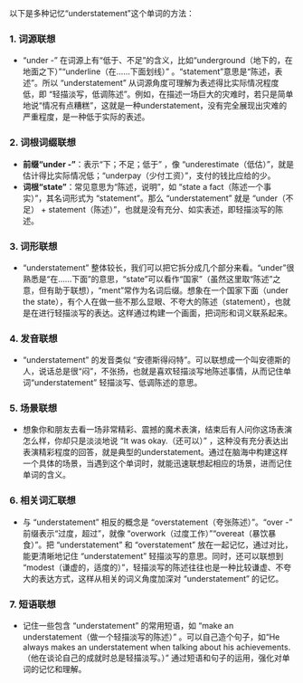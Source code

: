 以下是多种记忆“understatement”这个单词的方法：

### 1. 词源联想
 - “under -” 在词源上有“低于、不足”的含义，比如“underground（地下的，在地面之下）”“underline（在……下面划线）” 。“statement”意思是“陈述，表述”。所以 “understatement” 从词源角度可理解为表述得比实际情况程度低，即 “轻描淡写，低调陈述”。例如，在描述一场巨大的灾难时，若只是简单地说“情况有点糟糕”，这就是一种understatement，没有完全展现出灾难的严重程度，是一种低于实际的表述。

### 2. 词根词缀联想
 - **前缀“under -”**：表示“下；不足；低于” ，像 “underestimate（低估）”，就是估计得比实际情况低；“underpay（少付工资）”，支付的钱比应给的少。
 - **词根“state”**：常见意思为“陈述，说明”，如 “state a fact（陈述一个事实）”，其名词形式为 “statement”。那么 “understatement” 就是 “under（不足） + statement（陈述）”，也就是没有充分、如实表述，即轻描淡写的陈述。

### 3. 词形联想
 - “understatement” 整体较长，我们可以把它拆分成几个部分来看。“under”很熟悉是“在……下面”的意思，“state”可以看作“国家”（虽然这里取“陈述”之意，但有助于联想），“ment”常作为名词后缀。想象在一个国家下面（under the state），有个人在做一些不那么显眼、不夸大的陈述（statement），也就是在进行轻描淡写的表达。这样通过构建一个画面，把词形和词义联系起来。

### 4. 发音联想
 - “understatement” 的发音类似 “安德斯得闷特”。可以联想成一个叫安德斯的人，说话总是很“闷”，不张扬，也就是喜欢轻描淡写地陈述事情，从而记住单词“understatement” 轻描淡写、低调陈述的意思。

### 5. 场景联想
 - 想象你和朋友去看一场非常精彩、震撼的魔术表演，结束后有人问你这场表演怎么样，你却只是淡淡地说 “It was okay.（还可以）” ，这种没有充分表达出表演精彩程度的回答，就是典型的understatement。通过在脑海中构建这样一个具体的场景，当遇到这个单词时，就能迅速联想起相应的场景，进而记住单词的含义。

### 6. 相关词汇联想
 - 与 “understatement” 相反的概念是 “overstatement（夸张陈述）”。“over -” 前缀表示“过度，超过”，就像 “overwork（过度工作）”“overeat（暴饮暴食）”。把 “understatement” 和 “overstatement” 放在一起记忆，通过对比，能更清晰地记住 “understatement” 轻描淡写的意思。同时，还可以联想到 “modest（谦虚的，适度的）”，轻描淡写的陈述往往也是一种比较谦虚、不夸大的表达方式，这样从相关的词义角度加深对 “understatement” 的记忆。

### 7. 短语联想
 - 记住一些包含 “understatement” 的常用短语，如 “make an understatement（做一个轻描淡写的陈述）” 。可以自己造个句子，如“He always makes an understatement when talking about his achievements.（他在谈论自己的成就时总是轻描淡写。）” 通过短语和句子的运用，强化对单词的记忆和理解。 